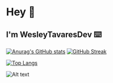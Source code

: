 # Hey 👋

## I'm WesleyTavaresDev ⌨️


[![Anurag's GitHub stats](https://github-readme-stats.vercel.app/api?username=WesleyTavaresDev&count_private=true&show_icons=true&theme=tokyonight)](https://github.com/anuraghazra/github-readme-stats) 
[![GitHub Streak](https://streak-stats.demolab.com?user=WesleyTavaresDev&theme=tokyonight&border_radius=4&date_format=j%20M%5B%20Y%5D)](https://git.io/streak-stats)


[![Top Langs](https://github-readme-stats.vercel.app/api/top-langs/?username=WesleyTavaresDev&layout=compact&count_private=true&theme=tokyonight)](https://github.com/anuraghazra/github-readme-stats)

![Alt text](https://spotify-recently-played-readme.vercel.app/api?user=xposeidonix&count=1)
